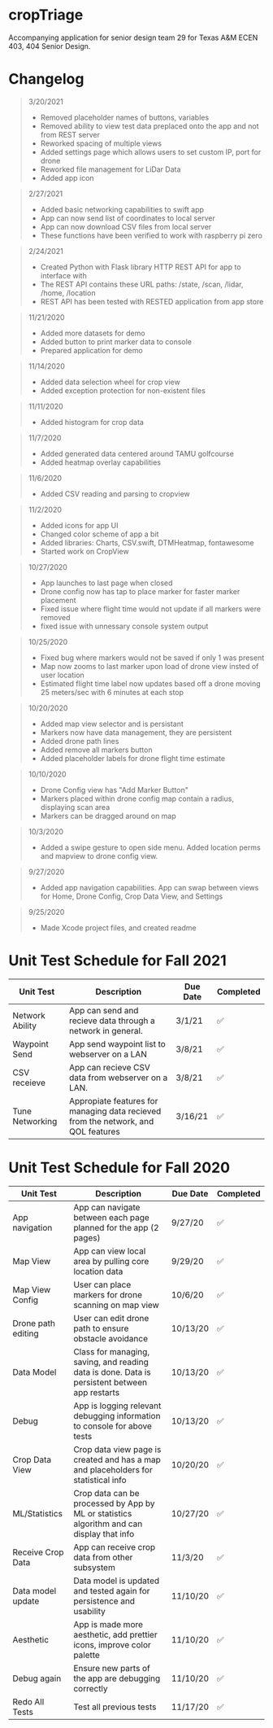 # cropTriage
Accompanying application for senior design team 29 for Texas A&M ECEN 403, 404 Senior Design.

# Changelog
> 3/20/2021
> - Removed placeholder names of buttons, variables
> - Removed ability to view test data preplaced onto the app and not from REST server
> - Reworked spacing of multiple views
> - Added settings page which allows users to set custom IP, port for drone
> - Reworked file management for LiDar Data
> - Added app icon

> 2/27/2021
> - Added basic networking capabilities to swift app
> - App can now send list of coordinates to local server
> - App can now download CSV files from local server
> - These functions have been verified to work with raspberry pi zero

> 2/24/2021
> - Created Python with Flask library HTTP REST API for app to interface with
> - The REST API contains these URL paths: /state, /scan, /lidar, /home, /location
> - REST API has been tested with RESTED application from app store

> 11/21/2020
> - Added more datasets for demo
> - Added button to print marker data to console
> - Prepared application for demo

> 11/14/2020
> - Added data selection wheel for crop view
> - Added exception protection for non-existent files

> 11/11/2020
> - Added histogram for crop data

> 11/7/2020
> - Added generated data centered around TAMU golfcourse
> - Added heatmap overlay capabilities

> 11/6/2020
> - Added CSV reading and parsing to cropview

> 11/2/2020
> - Added icons for app UI
> - Changed color scheme of app a bit
> - Added libraries: Charts, CSV.swift, DTMHeatmap, fontawesome
> - Started work on CropView

> 10/27/2020
> - App launches to last page when closed
> - Drone config now has tap to place marker for faster marker placement
> - Fixed issue where flight time would not update if all markers were removed
> - fixed issue with unnessary console system output

>10/25/2020
> - Fixed bug where markers would not be saved if only 1 was present
> - Map now zooms to last marker upon load of drone view insted of user location
> - Estimated flight time label now updates based off a drone moving 25 meters/sec with 6 minutes at each stop

> 10/20/2020
> - Added map view selector and is persistant
> - Markers now have data management, they are persistent
> - Added drone path lines
> - Added remove all markers button
> - Added placeholder labels for drone flight time estimate

> 10/10/2020
> - Drone Config view has "Add Marker Button"
> - Markers placed within drone config map contain a radius, displaying scan area
> - Markers can be dragged around on map

> 10/3/2020
> - Added a swipe gesture to open side menu. Added location perms and mapview to drone config view.

> 9/27/2020
> - Added app navigation capabilities. App can swap between views for Home, Drone Config, Crop Data View, and Settings

> 9/25/2020
> - Made Xcode project files, and created readme


# Unit Test Schedule for Fall 2021

| Unit Test          | Description                                                                                   | Due Date | Completed |
|--------------------|-----------------------------------------------------------------------------------------------|----------|-----------|
| Network Ability    | App can send and recieve data through a network in general.                                   | 3/1/21   |     ✅     |
| Waypoint Send      | App send waypoint list to webserver on a LAN                                                  | 3/8/21   |     ✅     |
| CSV receieve       | App can recieve CSV data from webserver on a LAN.                                             | 3/8/21  |     ✅     |
| Tune Networking    | Appropiate features for managing data recieved from the network, and QOL features             | 3/16/21  |     ✅    |


# Unit Test Schedule for Fall 2020

| Unit Test          | Description                                                                                   | Due Date | Completed |
|--------------------|-----------------------------------------------------------------------------------------------|----------|-----------|
| App navigation     | App can navigate between each page planned for the app (2 pages)                              | 9/27/20  |    ✅     |
| Map View           | App can view local area by pulling core location data                                         | 9/29/20  |    ✅     |
| Map View Config    | User can place markers for drone scanning on map view                                         | 10/6/20  |    ✅     |
| Drone path editing | User can edit drone path to ensure obstacle avoidance                                         | 10/13/20 |    ✅     |
| Data Model         | Class for managing, saving, and reading data is done. Data is persistent between app restarts | 10/13/20 |    ✅     |
| Debug              | App is logging relevant debugging information to console for above tests                      | 10/13/20 |    ✅     |
| Crop Data View     | Crop data view page is created and has a map and placeholders for statistical info            | 10/20/20 |    ✅     |
| ML/Statistics      | Crop data can be processed by App by ML or statistics algorithm and can display that info     | 10/27/20 |    ✅     |
| Receive Crop Data  | App can receive crop data from other subsystem                                                | 11/3/20  |    ✅     |
| Data model update  | Data model is updated and tested again for persistence and usability                          | 11/10/20 |    ✅     |
| Aesthetic          | App is made more aesthetic, add prettier icons, improve color palette                         | 11/10/20 |    ✅     |
| Debug again        | Ensure new parts of the app are debugging correctly                                           | 11/10/20 |    ✅     |
| Redo All Tests     | Test all previous tests                                                                       | 11/17/20 |    ✅     |



